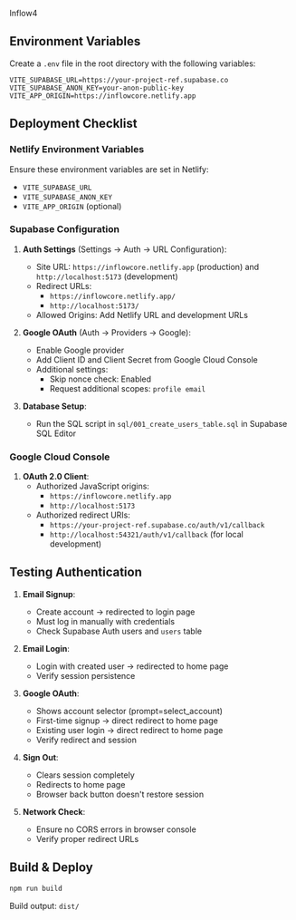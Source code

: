 Inflow4

## Environment Variables

Create a `.env` file in the root directory with the following variables:

```
VITE_SUPABASE_URL=https://your-project-ref.supabase.co
VITE_SUPABASE_ANON_KEY=your-anon-public-key
VITE_APP_ORIGIN=https://inflowcore.netlify.app
```

## Deployment Checklist

### Netlify Environment Variables
Ensure these environment variables are set in Netlify:
- `VITE_SUPABASE_URL`
- `VITE_SUPABASE_ANON_KEY`
- `VITE_APP_ORIGIN` (optional)

### Supabase Configuration
1. **Auth Settings** (Settings → Auth → URL Configuration):
   - Site URL: `https://inflowcore.netlify.app` (production) and `http://localhost:5173` (development)
   - Redirect URLs: 
     - `https://inflowcore.netlify.app/`
     - `http://localhost:5173/`
   - Allowed Origins: Add Netlify URL and development URLs

2. **Google OAuth** (Auth → Providers → Google):
   - Enable Google provider
   - Add Client ID and Client Secret from Google Cloud Console
   - Additional settings:
     - Skip nonce check: Enabled
     - Request additional scopes: `profile email`

3. **Database Setup**:
   - Run the SQL script in `sql/001_create_users_table.sql` in Supabase SQL Editor

### Google Cloud Console
1. **OAuth 2.0 Client**:
   - Authorized JavaScript origins: 
     - `https://inflowcore.netlify.app`
     - `http://localhost:5173`
   - Authorized redirect URIs: 
     - `https://your-project-ref.supabase.co/auth/v1/callback`
     - `http://localhost:54321/auth/v1/callback` (for local development)

## Testing Authentication

1. **Email Signup**: 
   - Create account → redirected to login page
   - Must log in manually with credentials
   - Check Supabase Auth users and `users` table

2. **Email Login**: 
   - Login with created user → redirected to home page
   - Verify session persistence

3. **Google OAuth**: 
   - Shows account selector (prompt=select_account)
   - First-time signup → direct redirect to home page
   - Existing user login → direct redirect to home page
   - Verify redirect and session

4. **Sign Out**:
   - Clears session completely
   - Redirects to home page
   - Browser back button doesn't restore session

5. **Network Check**: 
   - Ensure no CORS errors in browser console
   - Verify proper redirect URLs

## Build & Deploy

```bash
npm run build
```

Build output: `dist/`
